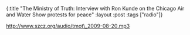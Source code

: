 {:title "The Ministry of Truth: Interview with Ron Kunde on the Chicago Air and Water Show protests for peace"
:layout :post
:tags  ["radio"]}

<http://www.szcz.org/audio/tmot\_2009-08-20.mp3>

